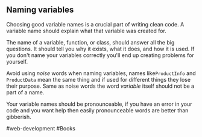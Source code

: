## Naming variables

Choosing good variable names is a crucial part of writing clean code. A variable name should explain what that variable was created for.

The name of a variable, function, or class, should answer all the big questions. It should tell you why it exists, what it does, and how it is used. If you don't name your variables correctly you'll end up creating problems for yourself.

Avoid using *noise* words when naming variables, names like`ProductInfo` and `ProductData` mean the same thing and if used for different things they lose their purpose. Same as noise words the word *variable* itself should not be a part of a name.

Your variable names should be pronounceable, if you have an error in your code and you want help then easily pronounceable words are better than gibberish.

#web-development #Books 